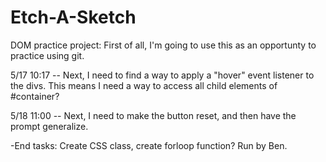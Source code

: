 # Etch-A-Sketch
DOM practice project:
 First of all, I'm going to use this as an opportunty to practice using git.

 5/17 10:17 -- Next, I need to find a way to apply a "hover" event listener to the divs. This means I need a way to access all child elements of #container?

 5/18 11:00 -- Next, I need to make the button reset, and then have the prompt generalize.



 -End tasks: Create CSS class, create forloop function? Run by Ben.